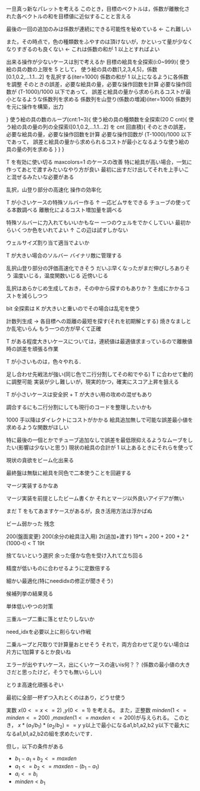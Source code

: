 一旦真っ新なパレットを考える
このとき，目標のベクトルは，係数が離散化された各ベクトルの和を目標値に近似することと言える

最後の一回の追加のみは係数が連続にできる可能性を秘めている ← これ難しい

また，その時点で，色の種類数をふやすのは頂けないが，かといって量が少なくなりすぎるのも良くない ← これは係数の和が 1 以上とすればよい

出来る操作が少ないケースは別で考えるか
目標の絵具を全探索(i:0~999){
使う絵の具の数の上限を 5 として，
使う絵の具の数[1,2,3,4,5]，係数[0.1,0.2,...1.1...2] を乱択する(iter=1000)
係数の和が 1 以上になるように各係数を調整
そのときの誤差，必要な絵具の量，必要な操作回数を計算
必要な操作回数が (T-1000)/1000 以下であって，
誤差と絵具の量から求められるコストが最小となるような係数列を求める
係数列を山登り(係数の増減)(iter=1000)
係数列を元に操作を構築，出力

}
使う絵の具の数のループ(cnt:1~3){
使う絵の具の種類数を全探索(20 C cnt){
使う絵の具の量の列の全探索([0.1,0.2,...1.1...2] を cnt 回直積){
そのときの誤差，必要な絵具の量，必要な操作回数を計算
必要な操作回数が (T-1000)/1000 以下であって，
誤差と絵具の量から求められるコストが最小となるような使う絵の具の量の列を求める
}
}
}

T を有効に使い切る
maxcolors=1 のケースの改善
特に絵具が高い場合，一気に作ってあとで渡すみたいなやり方が良い
最初に出すだけ出してそれを上手いこと混ぜるみたいな必要がある

乱択，山登り部分の高速化
操作の効率化

T が小さいケースの特殊ソルバー作る
↑ 一応ビムサをできる
チューブの使ってる本数調べる
離散化によるコスト増加量を調べる

特殊ソルバーに力入れてもいいかもなー
一つのウェルをでかくしていい
最初からいくつか色をいれてよい
↑ この辺は試すしかない

ウェルサイズ割り当て適当でよいか

T が大きい場合のソルバー
バイナリ敵に管理する

乱択山登り部分の評価高速化できそう
だいぶ早くなったがまだ伸びしろありそう
温度いじる，温度関数いじる
近傍いじる

乱択はあらかじめ生成しておき，その中から探すのもありか？
生成にかかるコストを減らしつつ

bit 全探索は K が大きいと重いのでその場合は乱宅を使う

計数列生成 → 各目標への距離の最短を探す(それを初期解とする)
焼きなましとか乱宅いらん
もう一つの方が早くて正確

T がある程度大きいケースについては，連続値は最適値求まっているので離散値時の誤差を頑張る作業

T が小さいものは，色々やれる．

足し合わせ先戦法が強い(同じ色で二行分割してその和でやる)
T に合わせて動的に調整可能
実装が少し難しいが，現実的かつ，確実にスコア上昇を狙える

T が小さいケースは安全択 + T が大きい用の攻めの混ぜもあり

調合するにも二行分割にしても現行のコードを整理したいかも

1000 手以降はダイレクトにコストがかかる
絵具追加無しで可能な誤差最小値を求めるような関数がほしい

特に最後の一個とかでチューブ追加なしで誤差を最低限抑えるようなムーブをしたい(影響は少ないと思う)
現状の絵具の合計が 1 以上あるときにそれらを使って

現状の貪欲をビーム化出来る

最終盤は無駄に絵具を同色で二本使うことを回避する

マージ実装するかなあ

マージ実装を前提としたビーム書くか
それとマージ以外良いアイデアが無い

まだ T をもてあますケースがあるが，良き活用方法は浮かばぬ

ビーム弱かった
残念

200(盤面変更)
200(余分の絵具注入用)
2t(追加+渡す)
19*t + 200 + 200 + 2 * (1000-t) < T
19t


捨てないという選択
余った僅かな色を受け入れて立ち回る

精度が低いものに合わせるように定数倍する

細かい最適化(特にneedidxの修正が聞きそう)

候補列挙の結果見る

単体低いやつの対策

三重ループ二重に落とせたりしないか

need_idxを必要以上に削らない作戦

二乗ループと尺取りで計算量おとせそう
それで，両方合わせて足りない場合は片方に1加算するとか良いね

エラーが出やすいケース，出にくいケースの違いis何？？
(係数の最小値の大きさだと思ったけど，そうでも無いらしい)

とりま高速化頑張るぞい

最初に全部一杯ずつ入れとくのはあり，どうせ使う

実数 $x (0 <= x <= 2)$ ,$y (0 <= 1)$ を考える。
また，正整数 $minden(1<= minden <= 200)$ ,$maxden(1<= maxden <= 200)$が与えられる。
このとき，
$x * (a_1/b_1) * (a_2/b_2) == y$
y以上で最小になるa1,b1,a2,b2
y以下で最大になるa1,b1,a2,b2の組を求めたいです．

但し，以下の条件がある
- $b_1 - a_1 + b_ 2 <= maxden$
- $a_1 <= b_2 <= maxden - (b_1 - a_1)$
- $a_i <= b_i$
- $minden < b_1$

